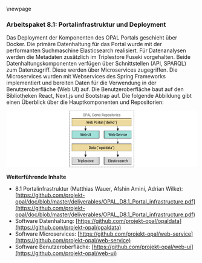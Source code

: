 \newpage

### Arbeitspaket 8.1: Portalinfrastruktur und Deployment 

Das Deployment der Komponenten des OPAL Portals geschieht über Docker. Die primäre Datenhaltung für das Portal wurde mit der performanten Suchmaschine Elasticsearch realisiert. Für Datenanalysen werden die Metadaten zusätzlich im Triplestore Fuseki vorgehalten. Beide Datenhaltungskomponenten verfügen über Schnittstellen (API, SPARQL) zum Datenzugriff. Diese werden über Microservices zugegriffen. Die Microservices wurden mit Webservices des Spring Frameworks implementiert und bereiten Daten für die Verwendung in der Benutzeroberfläche (Web UI) auf. Die Benutzeroberfläche baut auf den Bibliotheken React, Next.js und Bootstrap auf. Die folgende Abbildung gibt einen Überblick über die Hauptkomponenten und Repositorien:

![](../Medien/AP8-Demo-Repositories.png)

**Weiterführende Inhalte**

- 8.1 Portalinfrastruktur (Matthias Wauer, Afshin Amini, Adrian Wilke): [https://github.com/projekt-opal/doc/blob/master/deliverables/OPAL_D8.1_Portal_infrastructure.pdf](https://github.com/projekt-opal/doc/blob/master/deliverables/OPAL_D8.1_Portal_infrastructure.pdf)
- Software Datenhaltung: [https://github.com/projekt-opal/opaldata](https://github.com/projekt-opal/opaldata)
- Software Microservices: [https://github.com/projekt-opal/web-service](https://github.com/projekt-opal/web-service)
- Software Benutzeroberfläche: [https://github.com/projekt-opal/web-ui](https://github.com/projekt-opal/web-ui)
